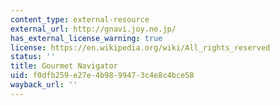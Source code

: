 ```yaml
---
content_type: external-resource
external_url: http://gnavi.joy.ne.jp/
has_external_license_warning: true
license: https://en.wikipedia.org/wiki/All_rights_reserved
status: ''
title: Gourmet Navigator
uid: f0dfb259-e27e-4b98-9947-3c4e8c4bce58
wayback_url: ''
---
```

